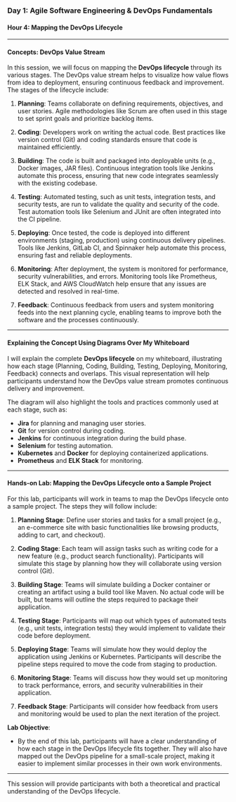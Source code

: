 ### **Day 1: Agile Software Engineering & DevOps Fundamentals**

#### **Hour 4: Mapping the DevOps Lifecycle**

---

#### **Concepts: DevOps Value Stream**

In this session, we will focus on mapping the **DevOps lifecycle** through its various stages. The DevOps value stream helps to visualize how value flows from idea to deployment, ensuring continuous feedback and improvement. The stages of the lifecycle include:

1. **Planning**: Teams collaborate on defining requirements, objectives, and user stories. Agile methodologies like Scrum are often used in this stage to set sprint goals and prioritize backlog items.

2. **Coding**: Developers work on writing the actual code. Best practices like version control (Git) and coding standards ensure that code is maintained efficiently.

3. **Building**: The code is built and packaged into deployable units (e.g., Docker images, JAR files). Continuous integration tools like Jenkins automate this process, ensuring that new code integrates seamlessly with the existing codebase.

4. **Testing**: Automated testing, such as unit tests, integration tests, and security tests, are run to validate the quality and security of the code. Test automation tools like Selenium and JUnit are often integrated into the CI pipeline.

5. **Deploying**: Once tested, the code is deployed into different environments (staging, production) using continuous delivery pipelines. Tools like Jenkins, GitLab CI, and Spinnaker help automate this process, ensuring fast and reliable deployments.

6. **Monitoring**: After deployment, the system is monitored for performance, security vulnerabilities, and errors. Monitoring tools like Prometheus, ELK Stack, and AWS CloudWatch help ensure that any issues are detected and resolved in real-time.

7. **Feedback**: Continuous feedback from users and system monitoring feeds into the next planning cycle, enabling teams to improve both the software and the processes continuously.

---

#### **Explaining the Concept Using Diagrams Over My Whiteboard**

I will explain the complete **DevOps lifecycle** on my whiteboard, illustrating how each stage (Planning, Coding, Building, Testing, Deploying, Monitoring, Feedback) connects and overlaps. This visual representation will help participants understand how the DevOps value stream promotes continuous delivery and improvement.

The diagram will also highlight the tools and practices commonly used at each stage, such as:
- **Jira** for planning and managing user stories.
- **Git** for version control during coding.
- **Jenkins** for continuous integration during the build phase.
- **Selenium** for testing automation.
- **Kubernetes** and **Docker** for deploying containerized applications.
- **Prometheus** and **ELK Stack** for monitoring.

---

#### **Hands-on Lab: Mapping the DevOps Lifecycle onto a Sample Project**

For this lab, participants will work in teams to map the DevOps lifecycle onto a sample project. The steps they will follow include:

1. **Planning Stage**: Define user stories and tasks for a small project (e.g., an e-commerce site with basic functionalities like browsing products, adding to cart, and checkout).

2. **Coding Stage**: Each team will assign tasks such as writing code for a new feature (e.g., product search functionality). Participants will simulate this stage by planning how they will collaborate using version control (Git).

3. **Building Stage**: Teams will simulate building a Docker container or creating an artifact using a build tool like Maven. No actual code will be built, but teams will outline the steps required to package their application.

4. **Testing Stage**: Participants will map out which types of automated tests (e.g., unit tests, integration tests) they would implement to validate their code before deployment.

5. **Deploying Stage**: Teams will simulate how they would deploy the application using Jenkins or Kubernetes. Participants will describe the pipeline steps required to move the code from staging to production.

6. **Monitoring Stage**: Teams will discuss how they would set up monitoring to track performance, errors, and security vulnerabilities in their application.

7. **Feedback Stage**: Participants will consider how feedback from users and monitoring would be used to plan the next iteration of the project.

**Lab Objective**:
- By the end of this lab, participants will have a clear understanding of how each stage in the DevOps lifecycle fits together. They will also have mapped out the DevOps pipeline for a small-scale project, making it easier to implement similar processes in their own work environments.

---

This session will provide participants with both a theoretical and practical understanding of the DevOps lifecycle. 
